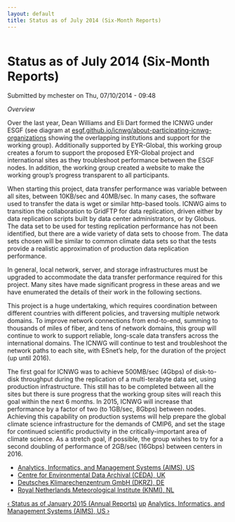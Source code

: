 ```yaml
---
layout: default
title: Status as of July 2014 (Six-Month Reports)
---
```


<div id="content" class="column">
    <div class="section">
        <a id="main-content"></a>
        <h1 class="title" id="page-title">
            Status as of July 2014 (Six-Month Reports)        
        </h1>
        <div class="region region-content">
            <div id="block-system-main" class="block block-system">
                <div class="content">
                    <div id="node-34" class="node node-book node-full clearfix" about="{{site.baseurl}}/status-july-2014-six-month-reports" typeof="sioc:Item foaf:Document">
                        <span property="dc:title" content="Status as of July 2014 (Six-Month Reports)" class="rdf-meta element-hidden"></span><span property="sioc:num_replies" content="0" datatype="xsd:integer" class="rdf-meta element-hidden"></span>
                        <div class="meta submitted">
                            <span property="dc:date dc:created" content="2014-07-10T09:48:13-07:00" datatype="xsd:dateTime" rel="sioc:has_creator">Submitted by <span class="username" xml:lang="" about="/users/mchester" typeof="sioc:UserAccount" property="foaf:name" datatype="">mchester</span> on Thu, 07/10/2014 - 09:48</span>    
                        </div>
                        <div class="content clearfix">
                            <div class="field field-name-body field-type-text-with-summary field-label-hidden">
                                <div class="field-items">
                                    <div class="field-item even" property="content:encoded">
                                        <p><em>Overview</em></p>
                                        <p>Over the last year, Dean Williams and Eli Dart formed the ICNWG under ESGF (see diagram at <a href="{{site.baseurl}}/about-participating-icnwg-organizations">esgf.github.io/icnwg/about-participating-icnwg-organizations</a> showing the overlapping institutions and support for the working group). Additionally supported by EYR-Global, this working group creates a forum to support the proposed EYR-Global project and international sites as they troubleshoot performance between the ESGF nodes. In addition, the working group created a website  to make the working group’s progress transparent to all participants.  </p>
                                        <p>When starting this project, data transfer performance was variable between all sites, between 10KB/sec and 40MB/sec.  In many cases, the software used to transfer the data is wget or similar http-based tools.  ICNWG aims to transition the collaboration to GridFTP for data replication, driven either by data replication scripts built by data center administrators, or by Globus.   The data set to be used for testing replication performance has not been identified, but there are a wide variety of data sets to choose from.  The data sets chosen will be similar to common climate data sets so that the tests provide a realistic approximation of production data replication performance.</p>
                                        <p>In general, local network, server, and storage infrastructures must be upgraded to accommodate the data transfer performance required for this project. Many sites have made significant progress in these areas and we have enumerated the details of their work in the following sections.</p>
                                        <p>This project is a huge undertaking, which requires coordination between different countries with different policies, and traversing multiple network domains. To improve network connections from end-to-end, summing to thousands of miles of fiber, and tens of network domains, this group will continue to work to support reliable, long-scale data transfers across the international domains. The ICNWG will continue to test and troubleshoot the network paths to each site, with ESnet’s help, for the duration of the project (up until 2016).</p>
                                        <p>The first goal for ICNWG was to achieve 500MB/sec (4Gbps) of disk-to-disk throughput during the replication of a multi-terabyte data set, using production infrastructure.  This still has to be completed between all the sites but there is sure progress that the working group sites will reach this goal within the next 6 months. In 2015, ICNWG will increase that performance by a factor of two (to 1GB/sec, 8Gbps) between nodes.  Achieving this capability on production systems will help prepare the global climate science infrastructure for the demands of CMIP6, and set the stage for continued scientific productivity in the critically-important area of climate science.  As a stretch goal, if possible, the group wishes to try for a second doubling of performance of 2GB/sec (16Gbps) between centers in 2016.</p>
                                    </div>
                                </div>
                            </div>
                            <div id="book-navigation-30" class="book-navigation">
                                <ul class="menu clearfix">
                                    <li class="first leaf"><a href="{{site.baseurl}}/analytics-informatics-and-management-systems-aims-us">Analytics, Informatics, and Management Systems (AIMS), US</a></li>
                                    <li class="leaf"><a href="{{site.baseurl}}/centre-environmental-data-archival-ceda-uk">Centre for Environmental Data Archival (CEDA), UK</a></li>
                                    <li class="leaf"><a href="{{site.baseurl}}/deutsches-klimarechenzentrum-gmbh-dkrz-de">Deutsches Klimarechenzentrum GmbH (DKRZ), DE</a></li>
                                    <li class="last leaf"><a href="{{site.baseurl}}/royal-netherlands-meteorological-institute-knmi-nl">Royal Netherlands Meteorological Institute (KNMI), NL</a></li>
                                </ul>
                                <div class="page-links clearfix">
                                    <a href="{{site.baseurl}}/status-january-2015-annual-reports" class="page-previous" title="Go to previous page">‹ Status as of January 2015 (Annual Reports)</a>
                                    <a href="{{site.baseurl}}/working-group-status-reports" class="page-up" title="Go to parent page">up</a>
                                    <a href="{{site.baseurl}}/analytics-informatics-and-management-systems-aims-us" class="page-next" title="Go to next page">Analytics, Informatics, and Management Systems (AIMS), US ›</a>
                                </div>
                            </div>
                        </div>
                    </div>
                </div>
            </div>
        </div>
    </div>
</div>